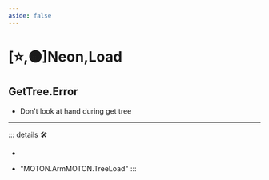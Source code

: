 ```yaml
---
aside: false
---
```

# [⭐,🟠]<labor>Neon</labor>,<motor>Load</motor>

## GetTree.Error

- Don't look at hand during get tree

---

<!-- =================================================== -->
<!-- =================================================== -->
<!-- =================================================== -->
<!-- =================================================== -->
<!-- =================================================== -->
::: details 🛠

-

- "MOTON.ArmMOTON.TreeLoad"
:::
